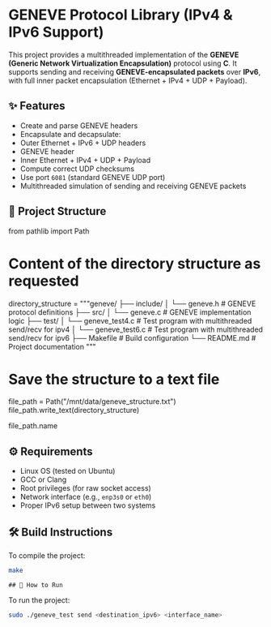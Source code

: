 # GENEVE Protocol Library (IPv4 & IPv6 Support)

This project provides a multithreaded implementation of the **GENEVE (Generic Network Virtualization Encapsulation)** protocol using **C**. It supports sending and receiving **GENEVE-encapsulated packets** over **IPv6**, with full inner packet encapsulation (Ethernet + IPv4 + UDP + Payload).

## ✨ Features

-  Create and parse GENEVE headers
-  Encapsulate and decapsulate:
-  Outer Ethernet + IPv6 + UDP headers
-  GENEVE header
-  Inner Ethernet + IPv4 + UDP + Payload
-  Compute correct UDP checksums
-  Use port `6081` (standard GENEVE UDP port)
-  Multithreaded simulation of sending and receiving GENEVE packets

## 📁 Project Structure

from pathlib import Path

# Content of the directory structure as requested
directory_structure = """geneve/
├── include/
│   └── geneve.h             # GENEVE protocol definitions
├── src/
│   └── geneve.c             # GENEVE implementation logic
├── test/
│   └── geneve_test4.c        # Test program with multithreaded send/recv for ipv4
│   └── geneve_test6.c        # Test program with multithreaded send/recv for ipv6
├── Makefile                 # Build configuration
└── README.md                # Project documentation
"""

# Save the structure to a text file
file_path = Path("/mnt/data/geneve_structure.txt")
file_path.write_text(directory_structure)

file_path.name


## ⚙️ Requirements

- Linux OS (tested on Ubuntu)
- GCC or Clang
- Root privileges (for raw socket access)
- Network interface (e.g., `enp3s0` or `eth0`)
- Proper IPv6 setup between two systems

## 🛠️ Build Instructions

To compile the project:

```bash
make
```

`## 🚀 How to Run`

To run the project:

```bash
sudo ./geneve_test send <destination_ipv6> <interface_name>
```
